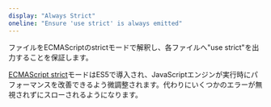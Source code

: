 ```yaml
---
display: "Always Strict"
oneline: "Ensure 'use strict' is always emitted"
---
```


ファイルをECMAScriptのstrictモードで解釈し、各ファイルへ"use strict"を出力することを保証します。

[ECMAScript strict](https://developer.mozilla.org/docs/Web/JavaScript/Reference/Strict_mode)モードはES5で導入され、JavaScriptエンジンが実行時にパフォーマンスを改善できるよう微調整されます。代わりにいくつかのエラーが無視されずにスローされるようになります。
